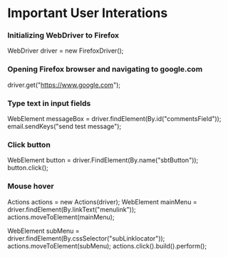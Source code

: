 # Important User Interations 

### Initializing WebDriver to Firefox

  WebDriver driver = new FirefoxDriver(); 

### Opening Firefox browser and navigating to google.com 

  driver.get("https://www.google.com"); 

### Type text in input fields
  
  WebElement messageBox = driver.findElement(By.id("commentsField")); 
  email.sendKeys("send test message"); 

### Click button 
  
  WebElement button = driver.FindElement(By.name("sbtButton")); 
  button.click(); 
  
### Mouse hover 

  Actions actions = new Actions(driver);
  WebElement mainMenu = driver.findElement(By.linkText("menulink"));
  actions.moveToElement(mainMenu);

  WebElement subMenu = driver.findElement(By.cssSelector("subLinklocator"));
  actions.moveToElement(subMenu);
  actions.click().build().perform();
  
